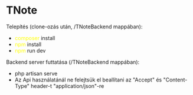 <h1>TNote</h1>

<p>Telepítés (clone-ozás után, /TNoteBackend mappában):</p>
<ul> 
<li><span style="color: yellow">composer</span> install</li>
<li><span style="color: yellow">npm</span> install</li>
<li><span style="color: yellow">npm</span> run dev</li>
</ul>
<p>Backend server futtatása (/TNoteBackend mappában):</p>
<ul>
<li>php artisan serve</li>
<li>Az Api használatánál ne felejtsük el beallítani az "Accept" és "Content-Type" header-t "application/json"-re</li>
</ul>

